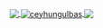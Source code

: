 
<p align="center">
  <a href="https://github.com/ceyhungulbas">
    <img align="center" src="https://github-readme-stats.vercel.app/api?username=ceyhungulbas&count_private=true&show_icons=true&theme=tokyonight&hide=stars" />
    <img align="center" src="https://github-readme-streak-stats.herokuapp.com?user=ceyhungulbas&theme=tokyonight" alt="ceyhungulbas" />
    <img align="center" src="https://github-readme-stats.vercel.app/api/top-langs/?username=ceyhungulbas&layout=compact&theme=tokyonight&langs_count=10" />
  </a>
</p>


<!--
**ceyhungulbas/ceyhungulbas** is a ✨ _special_ ✨ repository because its `README.md` (this file) appears on your GitHub profile.

Here are some ideas to get you started:

- 🔭 I’m currently working on ...
- 🌱 I’m currently learning ...
- 👯 I’m looking to collaborate on ...
- 🤔 I’m looking for help with ...
- 💬 Ask me about ...
- 📫 How to reach me: ...
- 😄 Pronouns: ...
- ⚡ Fun fact: ...
-->
